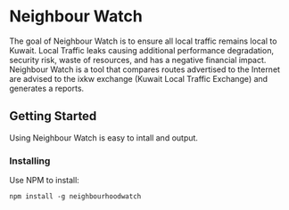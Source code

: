 # Neighbour Watch
The goal of Neighbour Watch is to ensure all local traffic remains local to Kuwait. Local Traffic leaks causing additional performance degradation, security risk, waste of resources, and has a negative financial impact. Neighbour Watch is a tool that compares routes advertised to the Internet are advised to the ixkw exchange (Kuwait Local Traffic Exchange) and generates a reports.

## Getting Started
Using Neighbour Watch is easy to intall and output.

### Installing
Use NPM to install:
```
npm install -g neighbourhoodwatch
```
